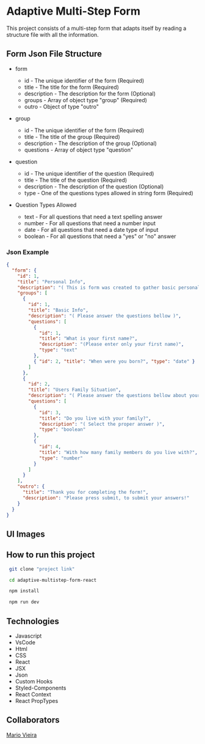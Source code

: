 # Adaptive Multi-Step Form

This project consists of a multi-step form that adapts itself by reading a structure file with all the information.

## Form Json File Structure

- form

  - id - The unique identifier of the form (Required)
  - title - The title for the form (Required)
  - description - The description for the form (Optional)
  - groups - Array of object type "group" (Required)
  - outro - Object of type "outro"

- group

  - id - The unique identifier of the form (Required)
  - title - The title of the group (Required)
  - description - The description of the group (Optional)
  - questions - Array of object type "question"

- question

  - id - The unique identifier of the question (Required)
  - title - The title of the question (Required)
  - description - The description of the question (Optional)
  - type - One of the questions types allowed in string form (Required)

- Question Types Allowed
  - text - For all questions that need a text spelling answer
  - number - For all questions that need a number input
  - date - For all questions that need a date type of input
  - boolean - For all questions that need a "yes" or "no" answer

### Json Example

```json
{
  "form": {
    "id": 1,
    "title": "Personal Info",
    "description": "( This is form was created to gather basic personal info )",
    "groups": [
      {
        "id": 1,
        "title": "Basic Info",
        "description": "( Please answer the questions bellow )",
        "questions": [
          {
            "id": 1,
            "title": "What is your first name?",
            "description": "(Please enter only your first name)",
            "type": "text"
          },
          { "id": 2, "title": "When were you born?", "type": "date" }
        ]
      },
      {
        "id": 2,
        "title": "Users Family Situation",
        "description": "( Please answer the questions bellow about your family situation )",
        "questions": [
          {
            "id": 3,
            "title": "Do you live with your family?",
            "description": "( Select the proper answer )",
            "type": "boolean"
          },
          {
            "id": 4,
            "title": "With how many family members do you live with?",
            "type": "number"
          }
        ]
      }
    ],
    "outro": {
      "title": "Thank you for completing the form!",
      "description": "Please press submit, to submit your answers!"
    }
  }
}
```

## UI Images

## How to run this project

```bash
 git clone "project link"

 cd adaptive-multistep-form-react

 npm install

 npm run dev
```

## Technologies

- Javascript
- VsCode
- Html
- CSS
- React
- JSX
- Json
- Custom Hooks
- Styled-Components
- React Context
- React PropTypes

## Collaborators

[Mario Vieira](https://github.com/MarioWork)
